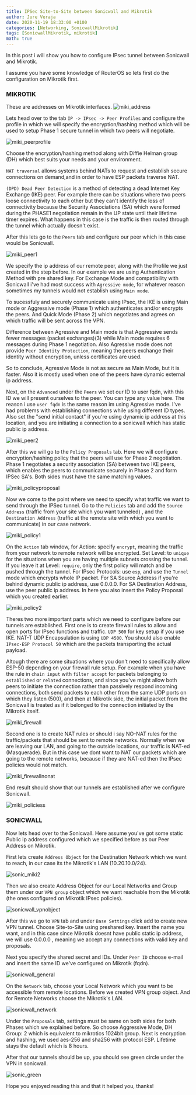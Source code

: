 ```yaml
---
title: IPSec Site-to-Site between Sonicwall and Mikrotik
author: Jure Veraja
date: 2020-11-19 18:33:00 +0100
categories: [Networking, SonicwallMikrotik]
tags: [SonicwallMikrotik, mikrotik]
math: true
---
```

In this post i will show you how to configure IPsec tunnel between Sonicwall and Mikrotik.

I assume you have some knowledge of RouterOS so lets first do the configuration on Mikrotik first.

### MIKROTIK

These are addresses on Mikrotik interfaces.
![miki_address](/assets/img/sample/miki_address.png)

Lets head over to the tab `IP -> IPsec -> Peer Profiles` and configure the profile in which we will specify the encryption/hashing method which will be used to setup Phase 1 secure tunnel in which two peers will negotiate.

![miki_peerprofile](/assets/img/sample/miki_peerprofile.png)

Choose the encryption/hashing method along with Diffie Helman group (DH) which best suits your needs and your environment.

`NAT traversal` allows systems behind NATs to request and establish secure connections on demand,and in order to have ESP packets traverse NAT.

`(DPD) Dead Peer Detection` is a method of detecting a dead Internet Key Exchange (IKE) peer. For example there can be situations where two peers loose connectivity to each other but they can't identify the loss of connectivity because the Security Associations (SA) which were formed during the PHASE1 negotiation remain in the UP state until their lifetime timer expires. What happens in this case is the traffic is then routed through the tunnel which actually doesn't exist.

After this lets go to the `Peers` tab and configure our peer which in this case would be Sonicwall.

![miki_peer1](/assets/img/sample/miki_peer1.png)

We specify the ip address of our remote peer, along with the Profile we just created in the step before. 
In our example we are using Authentication Method with pre shared key. 
For Exchange Mode and compatibility with Sonicwall i've had most success with `Agressive mode`, for whatever reason sometimes my tunnels would not establish using `Main mode`.

To sucessfuly and securely communicate using IPsec, the IKE is using Main mode or Aggressive mode (Phase 1) which authenticates and/or encrypts the peers. And Quick Mode (Phase 2) which negotiates and agrees on which traffic will be sent across the VPN.

Difference between Agressive and Main mode is that Aggressive sends fewer messages (packet exchanges)(3) while Main mode requires 6 messages during Phase 1 negotiation. Also Agressive mode does not provide `Peer Identity Protection`, meaning the peers exchange their identity without encryption, unless certificates are used.

So to conclude, Agressive Mode is not as secure as Main Mode, but it is faster. Also it is mostly used when one of the peers have dynamic external ip address.

Next, on the `Advanced` under the `Peers` we set our ID to user fqdn, with this ID we will present ourselves to the peer. You can type any value here. The reason i use `user fqdn` is the same reason im using Agressive mode. I've had problems with establishing connections while using different ID types. Also set the "send initial contact" if you're using dynamic ip address at this location, and you are initiating a connection to a sonicwall which has static public ip address.

![miki_peer2](/assets/img/sample/miki_peer2.png)

After this we will go to the `Policy Proposals` tab. Here we will configure encryption/hashing policy that the peers will use for Phase 2 negotiation. Phase 1 negotiates a security association (SA) between two IKE peers, which enables the peers to communicate securely in Phase 2 and form IPSec SA's. Both sides must have the same matching values.

![miki_policyproposal](/assets/img/sample/miki_policyproposal.png)

Now we come to the point where we need to specify what traffic we want to send through the IPSec tunnel. Go to the `Policies` tab and add the `Source Address` (traffic from your site which you want tunneled) , and the `Destination Address` (traffic at the remote site with which you want to communicate) in our case network.

![miki_policy1](/assets/img/sample/miki_policy1.png)

On the `Action` tab window, for Action: specify `encrypt`, meaning the traffic from your network to remote network will be encrypted. Set Level: to `unique` for the situations when you are having multiple subnets crossing the tunnel. If you leave it at Level: `require`, only the first policy will match and be pushed through the tunnel. For IPsec Protocols: use `esp`, and use the `Tunnel` mode which encrypts whole IP packet. For SA Source Address if you're behind dynamic public ip address, use 0.0.0.0. For SA Destination Address, use the peer public ip address. In here you also insert the Policy Proposal which you created earlier.

![miki_policy2](/assets/img/sample/miki_policy2.png)

Theres two more important parts which we need to configure before our tunnels are established. First one is to create firewall rules to allow and open ports for IPsec functions and traffic.  `UDP 500` for key setup if you use IKE. NAT-T UDP Encapsulation is using `UDP 4500`. You should also enable `IPsec-ESP Protocol 50` which are the packets transporting the actual payload. 

Altough there are some situations where you don't need to specifically allow ESP-50 depending on your firewall rule setup. For example when you have the rule in `chain input` with `filter accept` for packets belonging to `established` or `related` connections, and since you've might allow both peers to initiate the connection rather than passively respond incoming connections, both send packets to each other from the same UDP ports on which they listen (500), and then at Mikrotik side, the initial packet from the Sonicwall is treated as if it belonged to the connection initiated by the Mikrotik itself.

![miki_firewall](/assets/img/sample/miki_firewall.png)

Second one is to create NAT rules or should i say NO-NAT rules for the traffic/packets that should be sent to remote networks. Normally when we are leaving our LAN, and going to the outside locations, our traffic is NAT-ed (Masquerade). But in this case we dont want to NAT our packets which are going to the remote networks, because if they are NAT-ed then the IPsec policies would not match.

![miki_firewallnonat](/assets/img/sample/miki_firewallnonat.png)




End result should show that our tunnels are established after we configure Sonicwall.

![miki_policiess](/assets/img/sample/miki_policiess.png)

### SONICWALL

Now lets head over to the Sonicwall. Here assume you've got some static Public ip address configured which we specified before as our Peer Address on Mikrotik.

First lets create `Address Object` for the Destination Network which we want to reach, in our case its the Mikrotik's LAN (10.20.10.0/24).

![sonic_miki2](/assets/img/sample/sonic_miki2.png)

Then we also create Address Object for our Local Networks and Group them under our `VPN group` object which we want reachable from the Mikrotik (the ones configured on Mikrotik IPsec policies).

![sonicwall_vpnobject](/assets/img/sample/sonicwall_vpnobject.png)

After this we go to `VPN` tab and under `Base Settings` click add to create new VPN tunnel. Choose Site-to-Site using preshared key. Insert the name you want, and in this case since Mikrotik doesnt have public static ip address, we will use 0.0.0.0 , meaning we accept any connections with valid key and proposals.

Next you specify the shared secret and IDs. Under `Peer ID` choose e-mail and insert the same ID we've configured on Mikrotik (fqdn).

![sonicwall_general](/assets/img/sample/sonicwall_general.png)

On the `Network` tab, choose your Local Network which you want to be accessible from remote locations. Before we created VPN group object. And for Remote Networks choose the Mikrotik's LAN.

![sonicwall_network](/assets/img/sample/sonicwall_network.png)

Under the `Proposals` tab, settings must be same on both sides for both Phases which we explained before. So choose Aggressive Mode, DH Group: 2 which is equivalent to mikrotics 1024bit group. Next is encryption and hashing, we used aes-256 and sha256 with protocol ESP. Lifetime stays the default which is 8 hours.

After that our tunnels should be up, you should see green circle under the VPN in sonicwall.

![sonic_green](/assets/img/sample/sonic_green.png)

Hope you enjoyed reading this and that it helped you, thanks!











